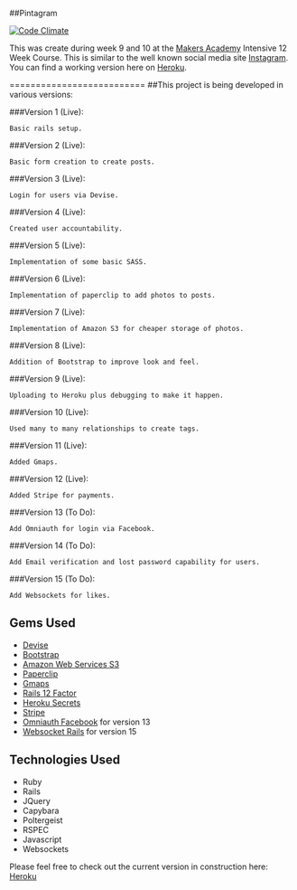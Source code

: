 ##Pintagram	

[![Code Climate](https://codeclimate.com/github/painted/pinstagram2/badges/gpa.svg)](https://codeclimate.com/github/painted/pinstagram2)

This was create during week 9 and 10 at the [Makers Academy] Intensive 12 Week Course.  This is similar to the well known social media site [Instagram].  You can find a working version here on [Heroku].

==========================
##This project is being developed in various versions:

###Version 1 (Live):

	Basic rails setup.

###Version 2 (Live):

	Basic form creation to create posts.

###Version 3 (Live): 

	Login for users via Devise.

###Version 4 (Live):

	Created user accountability.

###Version 5 (Live):

	Implementation of some basic SASS.

###Version 6 (Live):

	Implementation of paperclip to add photos to posts.

###Version 7 (Live):

	Implementation of Amazon S3 for cheaper storage of photos.

###Version 8 (Live):

	Addition of Bootstrap to improve look and feel.

###Version 9 (Live):

	Uploading to Heroku plus debugging to make it happen.

###Version 10 (Live):

	Used many to many relationships to create tags.

###Version 11 (Live):

	Added Gmaps.

###Version 12 (Live):

	Added Stripe for payments.

###Version 13 (To Do):

	Add Omniauth for login via Facebook.

###Version 14 (To Do):

	Add Email verification and lost password capability for users.

###Version 15 (To Do):

	Add Websockets for likes.



Gems Used
----------
	
* [Devise]
* [Bootstrap]
* [Amazon Web Services S3]
* [Paperclip]
* [Gmaps]
* [Rails 12 Factor]
* [Heroku Secrets]
* [Stripe]
* [Omniauth Facebook] for version 13
* [Websocket Rails] for version 15


Technologies Used
---------
* Ruby
* Rails
* JQuery
* Capybara
* Poltergeist
* RSPEC
* Javascript
* Websockets


Please feel free to check out the current version in construction here: [Heroku]

[Omniauth Facebook]:https://github.com/mkdynamic/omniauth-facebook
[Stripe]:https://github.com/stripe/stripe-ruby
[Websocket Rails]:https://github.com/websocket-rails/websocket-rails
[Makers Academy]:http://www.makersacademy.com
[Heroku]:http://pinstagram2.herokuapp.com/posts
[Painted Ltd]:https://painted.herokuapp.com/
[Devise]:https://github.com/plataformatec/devise
[Bootstrap]:https://github.com/twbs/bootstrap-sass
[Amazon Web Services S3]:http://aws.amazon.com/sdk-for-ruby/
[Paperclip]:https://github.com/thoughtbot/paperclip
[Gmaps]:http://hpneo.github.io/gmaps/
[Rails 12 Factor]:https://github.com/heroku/rails_12factor
[Heroku Secrets]:https://github.com/alexpeattie/heroku_secrets
[Instagram]:http://instagram.com/